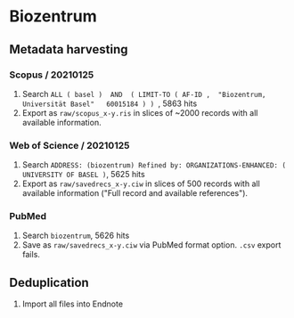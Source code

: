 # Biozentrum

## Metadata harvesting
### Scopus / 20210125
1. Search `ALL ( basel )  AND  ( LIMIT-TO ( AF-ID ,  "Biozentrum, Universität Basel"   60015184 ) ) `, 5863 hits
2. Export as `raw/scopus_x-y.ris` in slices of ~2000 records with all available information.

### Web of Science / 20210125
1. Search ` ADDRESS: (biozentrum)
Refined by: ORGANIZATIONS-ENHANCED: ( UNIVERSITY OF BASEL ) `, 5625 hits
2. Export as `raw/savedrecs_x-y.ciw` in slices of 500 records with all available information ("Full record and available references").

### PubMed
1. Search ` biozentrum `, 5626 hits
2. Save as `raw/savedrecs_x-y.ciw` via PubMed format option. `.csv` export fails.

## Deduplication
1. Import all files into Endnote